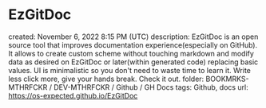 # EzGitDoc

created: November 6, 2022 8:15 PM (UTC)
description: EzGitDoc is an open source tool that improves documentation experience(especially on GitHub). It allows to create custom scheme without touching markdown and modify data as desired on EzGitDoc or later(within generated code) replacing basic values. UI is minimalistic so you don't need to waste time to learn it. Write less click more, give your hands break. Check it out.
folder: BOOKMRKS-MTHRFCKR / DEV-MTHRFCKR / Github / GH Docs
tags: Github, docs
url: https://os-expected.github.io/EzGitDoc